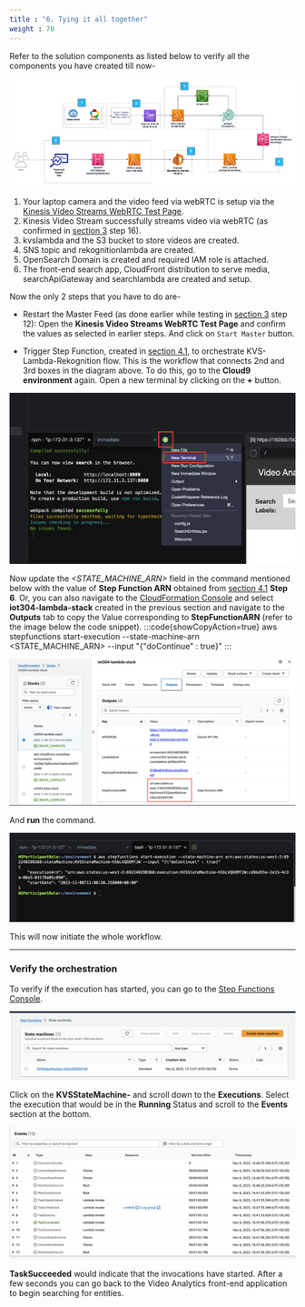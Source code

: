 ```yaml
---
title : "6. Tying it all together"
weight : 70
---
```


Refer to the solution components as listed below to verify all the components you have created till now-

![Step by Step](/static/images/stepbystep.png)


1. Your laptop camera and the video feed via webRTC is setup via the [Kinesis Video Streams WebRTC Test Page](https://awslabs.github.io/amazon-kinesis-video-streams-webrtc-sdk-js/examples/index.html).
2. Kinesis Video Stream successfully streams video via webRTC (as confirmed in [section 3](../kvs/) step 16).
3. kvslambda and the S3 bucket to store videos are created.
4. SNS topic and rekognitionlambda are created.
5. OpenSearch Domain is created and required IAM role is attached.
6. The front-end search app, CloudFront distribution to serve media, searchApiGateway and searchlambda are created and setup.

Now the only 2 steps that you have to do are-

- Restart the Master Feed (as done earlier while testing in [section 3](../kvs/) step 12): Open the **Kinesis Video Streams WebRTC Test Page** and confirm the values as selected in earlier steps. And click on `Start Master` button.

- Trigger Step Function, created in [section 4.1](..//create-cfn#4.1-create-cloudformation-stack), to orchestrate KVS-Lambda-Rekognition flow. This is the workflow that connects 2nd and 3rd boxes in the diagram above. To do this, go to the **Cloud9 environment** again. Open a new terminal by clicking on the **+** button.

![Step Function New Terminal](/static/images/06/01.png)

Now update the *<STATE_MACHINE_ARN>* field in the command mentioned below with the value of **Step Function ARN** obtained from [section 4.1](../create-cfn#4.1-create-cloudformation-stack) **Step 6**. Or, you can also navigate to the [CloudFormation Console](https://us-west-2.console.aws.amazon.com/cloudformation/home?region=us-west-2#/) and select **iot304-lambda-stack** created in the previous section and navigate to the **Outputs** tab to copy the Value corresponding to **StepFunctionARN** (refer to the image below the code snippet).
:::code{showCopyAction=true}
aws stepfunctions start-execution --state-machine-arn <STATE_MACHINE_ARN> --input "{\"doContinue\" : true}"
:::

![Step Function ARN](/static/images/06/02.png)

And **run** the command.

![Step Function Execution](/static/images/06/03.png)

This will now initiate the whole workflow.

---
### Verify the orchestration

 To verify if the execution has started, you can go to the [Step Functions Console](https://us-west-2.console.aws.amazon.com/states/home?region=us-west-2#/statemachines).

![Step Function Verification](/static/images/06/04.png)

Click on the **KVSStateMachine-** and scroll down to the **Executions**. Select the execution that would be in the **Running** Status and scroll to the **Events** section at the bottom.

![Step Function Events](/static/images/06/05.png)

**TaskSucceeded** would indicate that the invocations have started. After a few seconds you can go back to the Video Analytics front-end application to begin searching for entities.
